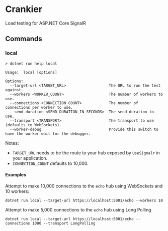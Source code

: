 # Crankier

Load testing for ASP.NET Core SignalR

## Commands

### local

```
> dotnet run help local

Usage:  local [options]

Options:
  --target-url <TARGET_URL>                   The URL to run the test against.
  --workers <WORKER_COUNT>                    The number of workers to use.
  --connections <CONNECTION_COUNT>            The number of connections per worker to use.
  --send-duration <SEND_DURATION_IN_SECONDS>  The send duration to use.
  --transport <TRANSPORT>                     The transport to use (defaults to WebSockets).
  --worker-debug                              Provide this switch to have the worker wait for the debugger.
```

Notes:

* `TARGET_URL` needs to be the route to your hub exposed by `UseSignalr` in your application.
* `CONNECTION_COUNT` defaults to 10,000.

#### Examples

Attempt to make 10,000 connections to the `echo` hub using WebSockets and 10 workers:

```
dotnet run local --target-url https://localhost:5001/echo --workers 10
```

Attempt to make 5,000 connections to the `echo` hub using Long Polling

```
dotnet run local --target-url https://localhost:5001/echo --connections 1000 --transport LongPolling
```